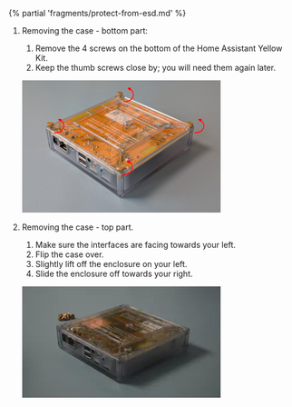 <!---Opening the case (Raspberry Pi Compute Module 4)-->

{% partial 'fragments/protect-from-esd.md' %}

1. Removing the case - bottom part:

   1. Remove the 4 screws on the bottom of the Home Assistant Yellow Kit.
   1. Keep the thumb screws close by; you will need them again later.

   ![image showing the bottom of the Yellow with arrows around the thumb-screws indicating counter-clockwise motion](/static/img/yellow/cm5-remove-thumb-screws.jpg)

1. Removing the case - top part.

   1. Make sure the interfaces are facing towards your left.
   1. Flip the case over.
   1. Slightly lift off the enclosure on your left.
   1. Slide the enclosure off towards your right.

   ![Clip showing the device from the top, then how to tilt the device and lifting the cover starting on the side away from the connectors](/static/img/yellow/step-4-open.webp)
